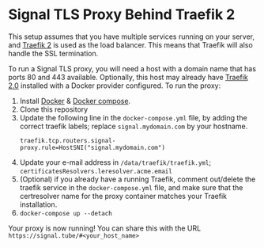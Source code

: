 # Signal TLS Proxy Behind Traefik 2

This setup assumes that you have multiple services running on your server, and [Traefik 2](https://traefik.io/traefik/) is used as the load balancer. 
This means that Traefik will also handle the SSL termination.

To run a Signal TLS proxy, you will need a host with a domain name that has ports 80 and 443 available. Optionally, this host may already have [Traefik 2.0](https://traefik.io/traefik/) installed with a Docker provider configured. To run the proxy:

1. Install [Docker](https://docs.docker.com/get-docker/) & [Docker compose](https://docs.docker.com/compose/install/).
2. Clone this repository
3. Update the following line in the `docker-compose.yml` file, by adding the correct traefik labels; replace `signal.mydomain.com` by your hostname.
   ```
   traefik.tcp.routers.signal-proxy.rule=HostSNI("signal.mydomain.com") 
   ```
4. Update your e-mail address in `/data/traefik/traefik.yml`; `certificatesResolvers.leresolver.acme.email`
5. (Optional) if you already have a running Traefik, comment out/delete the traefik service in the `docker-compose.yml` file, and make sure that the certresolver name for the proxy container matches your Traefik installation.
6. `docker-compose up --detach`

Your proxy is now running! You can share this with the URL `https://signal.tube/#<your_host_name>`
